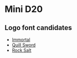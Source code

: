 # Mini D20

## Logo font candidates
* [Immortal](http://www.1001freefonts.com/immortal.font)
* [Quill Sword](http://www.1001freefonts.com/quill_sword.font)
* [Rock Salt](http://www.1001freefonts.com/rock_salt.font)
